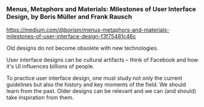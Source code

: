 ### Menus, Metaphors and Materials: Milestones of User Interface Design, by Boris Müller and Frank Rausch
https://medium.com/@borism/menus-metaphors-and-materials-milestones-of-user-interface-design-f3f75481c46c

Old designs do not become obsolete with new technologies.

User interface designs can be cultural artifacts – think of Facebook and how it's UI influences billions of people.

To practice user interface design, one must study not only the current guidelines but also the history and key moments of the field. We should learn from the past. Older designs can be relevant and we can (and should) take inspiration from them.



